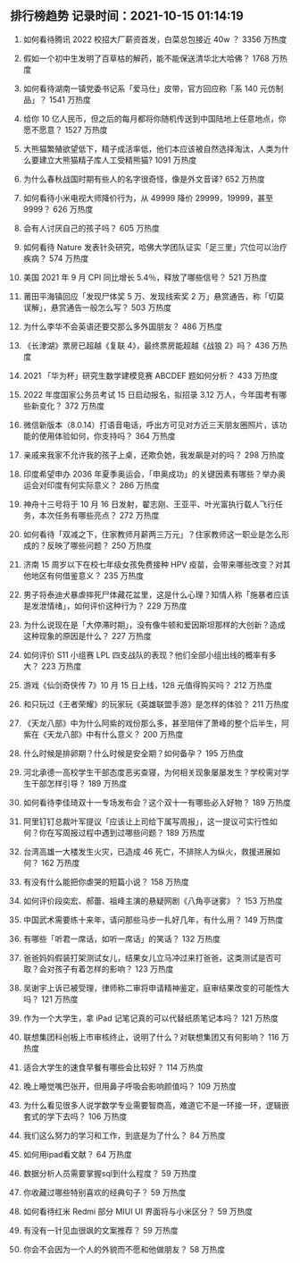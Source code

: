 
## 排行榜趋势 记录时间：2021-10-15 01:14:19
  
  1. 如何看待腾讯 2022 校招大厂薪资首发，白菜总包接近 40w ？ 3356 万热度
    
  2. 假如一个初中生发明了百草枯的解药，能不能保送清华北大哈佛？ 1768 万热度
    
  3. 如何看待湖南一镇党委书记系「爱马仕」皮带，官方回应称「系 140 元仿制品」？ 1541 万热度
    
  4. 给你 10 亿人民币，但之后的每月都将你随机传送到中国陆地上任意地点，你愿不愿意？ 1527 万热度
    
  5. 大熊猫繁殖欲望低下，精子成活率低，他们本应该被自然选择淘汰，人类为什么要建立大熊猫精子库人工受精熊猫? 1091 万热度
    
  6. 为什么春秋战国时期有些人的名字很奇怪，像是外文音译? 652 万热度
    
  7. 如何看待小米电视大师降价行为，从 49999 降价 29999，19999，甚至 9999？ 626 万热度
    
  8. 会有人讨厌自己的孩子吗？ 605 万热度
    
  9. 如何看待 Nature 发表针灸研究，哈佛大学团队证实「足三里」穴位可以治疗疾病？ 574 万热度
    
  10. 美国 2021 年 9 月 CPI 同比增长 5.4％，释放了哪些信号？ 521 万热度
    
  11. 莆田平海镇回应「发现尸体奖 5 万、发现线索奖 2 万」悬赏通告，称「切莫误解」，悬赏通告一般怎么写？ 503 万热度
    
  12. 为什么李华不会英语还要交那么多外国朋友？ 486 万热度
    
  13. 《长津湖》票房已超越《复联 4》，最终票房能超越《战狼 2》吗？ 436 万热度
    
  14. 2021 「华为杯」研究生数学建模竞赛 ABCDEF 题如何分析？ 433 万热度
    
  15. 2022 年度国家公务员考试 15 日启动报名，拟招录 3.12 万人，今年国考有哪些新变化？ 372 万热度
    
  16. 微信新版本（8.0.14）打语音电话，呼出方可见对方近三天朋友圈照片，该功能的使用体验如何，你支持吗？ 364 万热度
    
  17. 亲戚来我家不允许我的孩子上桌，还欺负她，我发飙是对的吗？ 298 万热度
    
  18. 印度希望申办 2036 年夏季奥运会，「申奥成功」的关键因素有哪些？举办奥运会对印度有何实际意义？ 286 万热度
    
  19. 神舟十三号将于 10 月 16 日发射，翟志刚、王亚平、叶光富执行载人飞行任务，本次任务有哪些亮点？ 272 万热度
    
  20. 如何看待「双减之下，住家教师月薪两三万元」？住家教师这一职业是怎么形成的？反映了哪些问题？ 250 万热度
    
  21. 济南 15 周岁以下在校七年级女孩免费接种 HPV 疫苗，会带来哪些改变？对其他地区有何借鉴意义？ 235 万热度
    
  22. 男子将泰迪犬暴虐摔死尸体藏花盆里，这是什么心理？知情人称「施暴者应该是发泄情绪」，如何评价这种行为？ 229 万热度
    
  23. 为什么说现在是「大停滞时期」，没有像牛顿和爱因斯坦那样的大创新？造成这种现象的原因是什么？ 227 万热度
    
  24. 如何评价 S11 小组赛 LPL 四支战队的表现？他们全部小组出线的概率有多大？ 223 万热度
    
  25. 游戏《仙剑奇侠传 7》10 月 15 日上线，128 元值得购买吗？ 212 万热度
    
  26. 和只玩过《王者荣耀》的玩家玩《英雄联盟手游》是怎样的体验？ 211 万热度
    
  27. 《天龙八部》中为什么阿紫的戏份那么多，甚至陪伴了萧峰的整个后半生，阿紫在《天龙八部》中有什么意义？ 200 万热度
    
  28. 什么时候是排卵期？什么时候是安全期？如何备孕？ 195 万热度
    
  29. 河北承德一高校学生干部态度恶劣查寝，为何相关现象屡屡发生？学校需对学生干部怎样引导？ 189 万热度
    
  30. 如何看待李佳琦双十一专场发布会？这个双十一有哪些必入好物？ 189 万热度
    
  31. 阿里钉钉总裁叶军提议「应该让上司给下属写周报」，这一提议可实行性如何？你在写周报过程中遇到过哪些问题？ 189 万热度
    
  32. 台湾高雄一大楼发生火灾，已造成 46 死亡，不排除人为纵火，救援进展如何？ 162 万热度
    
  33. 有没有什么能把你虐哭的短篇小说？ 158 万热度
    
  34. 如何评价段奕宏、郝蕾、祖峰主演的悬疑网剧《八角亭谜雾》？ 153 万热度
    
  35. 中国武术需要练十来年，请问那些马步一扎好几年，有什么用？ 149 万热度
    
  36. 有哪些「听君一席话，如听一席话」的笑话？ 132 万热度
    
  37. 爸爸妈妈假装打架测试女儿，结果女儿立马冲过来打爸爸，这类测试是否可取？会对孩子有着怎样的影响？ 123 万热度
    
  38. 吴谢宇上诉已被受理，律师称二审将申请精神鉴定，庭审结果改变的可能性大吗？ 121 万热度
    
  39. 作为一个大学生，拿 iPad 记笔记真的可以代替纸质笔记本吗？ 121 万热度
    
  40. 联想集团科创板上市审核终止，说明了什么？对联想集团又有何影响？ 116 万热度
    
  41. 适合大学生的速食早餐有哪些会比较好？ 114 万热度
    
  42. 晚上睡觉嘴巴张开，但用鼻子呼吸会影响颜值吗？ 109 万热度
    
  43. 为什么看见很多人说学数学专业需要智商高，难道它不是一环接一环，逻辑嵌套式的学下去吗？ 106 万热度
    
  44. 我们这么努力的学习和工作，到底是为了什么？ 84 万热度
    
  45. 如何用ipad看文献？ 64 万热度
    
  46. 数据分析人员需要掌握sql到什么程度？ 59 万热度
    
  47. 你收藏过哪些特别喜欢的经典句子？ 59 万热度
    
  48. 如何看待红米 Redmi 部分 MIUI UI 界面将与小米区分？ 59 万热度
    
  49. 有没有一针见血很飒的文案推荐？ 59 万热度
    
  50. 你会不会因为一个人的外貌而不愿和他做朋友？ 58 万热度
    